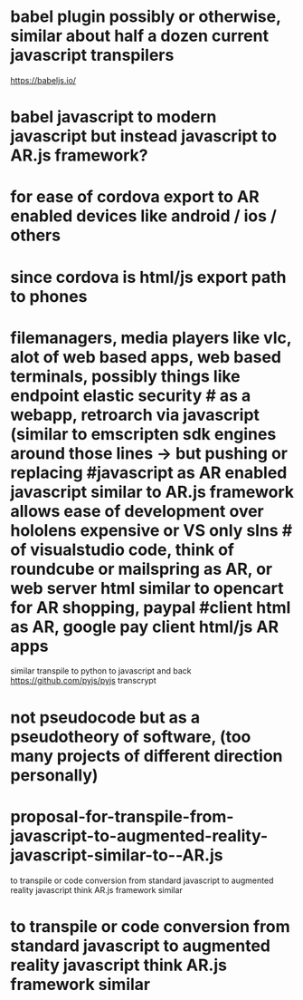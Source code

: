# babel plugin possibly or otherwise, similar about half a dozen current javascript transpilers
https://babeljs.io/
# babel javascript to modern javascript but instead javascript to AR.js framework?
# for ease of cordova export to AR enabled devices like android / ios / others
# since cordova is html/js export path to phones
# filemanagers, media players like vlc, alot of web based apps, web based terminals, possibly things like endpoint elastic security # as a webapp, retroarch via javascript (similar to emscripten sdk engines around those lines -> but pushing or replacing #javascript as AR enabled javascript similar to AR.js framework allows ease of development over hololens expensive or VS only slns # of visualstudio code, think of roundcube or mailspring as AR, or web server html similar to opencart for AR shopping, paypal #client html as AR, google pay client html/js AR apps
similar transpile to python to javascript and back
https://github.com/pyjs/pyjs
transcrypt

# not pseudocode but as a pseudotheory of software, (too many projects of different direction personally)

# proposal-for-transpile-from-javascript-to-augmented-reality-javascript-similar-to--AR.js
to transpile or code conversion from standard javascript to augmented reality javascript think AR.js framework similar

# to transpile or code conversion from standard javascript to augmented reality javascript think AR.js framework similar
